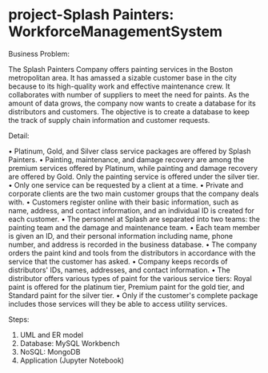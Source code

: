 # project-Splash Painters: WorkforceManagementSystem

Business Problem:

The Splash Painters Company offers painting services in the Boston metropolitan area. It has amassed a sizable customer base in the city because to its high-quality work and effective 
maintenance crew. It collaborates with number of suppliers to meet the need for paints. As the amount of data grows, the company now wants to create a database for its distributors and 
customers. The objective is to create a database to keep the track of supply chain information and customer requests.

Detail:

• Platinum, Gold, and Silver class service packages are offered by Splash Painters.
• Painting, maintenance, and damage recovery are among the premium services offered by Platinum, while painting and damage recovery are offered by Gold. Only the painting service is 
offered under the silver tier.
• Only one service can be requested by a client at a time.
• Private and corporate clients are the two main customer groups that the company deals with.
• Customers register online with their basic information, such as name, address, and contact information, and an individual ID is created for each customer.
• The personnel at Splash are separated into two teams: the painting team and the damage and maintenance team.
• Each team member is given an ID, and their personal information including name, phone number, and address is recorded in the business database.
• The company orders the paint kind and tools from the distributors in accordance with the service that the customer has asked.
• Company keeps records of distributors' IDs, names, addresses, and contact information.
• The distributor offers various types of paint for the various service tiers: Royal paint is offered for the platinum tier, Premium paint for the gold tier, and Standard paint for the 
silver tier.
• Only if the customer's complete package includes those services will they be able to access utility services.

Steps:
1. UML and ER model
2. Database: MySQL Workbench
3. NoSQL: MongoDB
4. Application (Jupyter Notebook)
